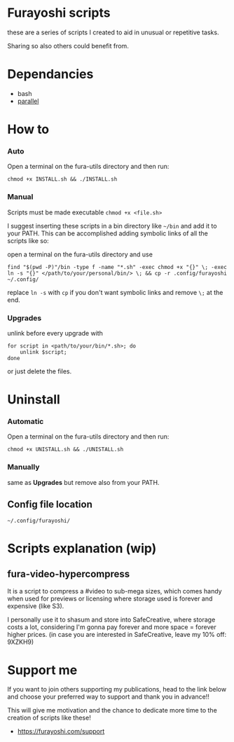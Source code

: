 # Furayoshi scripts

these are a series of scripts I created to aid in unusual or repetitive tasks.

Sharing so also others could benefit from.

# Dependancies
- bash
- [parallel](https://www.gnu.org/software//parallel/parallel.html)

# How to
### Auto
Open a terminal on the fura-utils directory and then run:

`chmod +x INSTALL.sh && ./INSTALL.sh`

### Manual
Scripts must be made executable `chmod +x <file.sh>`

I suggest inserting these scripts in a bin directory like `~/bin` and add it to your PATH. This can be accomplished adding symbolic links of all the scripts like so:

open a terminal on the fura-utils directory and use
```
find "$(pwd -P)"/bin -type f -name "*.sh" -exec chmod +x "{}" \; -exec ln -s "{}" </path/to/your/personal/bin/> \; && cp -r .config/furayoshi ~/.config/
```
replace `ln -s` with `cp` if you don't want symbolic links and remove `\;` at the end.

### Upgrades
unlink before every upgrade with
```
for script in <path/to/your/bin/*.sh>; do
	unlink $script;
done
```
or just delete the files.

# Uninstall
### Automatic
Open a terminal on the fura-utils directory and then run:

`chmod +x UNISTALL.sh && ./UNISTALL.sh`

### Manually
same as **Upgrades** but remove also from your PATH.

## Config file location

`~/.config/furayoshi/`

# Scripts explanation (wip)
## fura-video-hypercompress
It is a script to compress a #video to sub-mega sizes, which comes handy when used for previews or licensing where storage used is forever and expensive (like S3).

I personally use it to shasum and store into SafeCreative, where storage costs a lot, considering I'm gonna pay forever and more space = forever higher prices. (in case you are interested in SafeCreative, leave my 10% off: 9XZKH9)

# Support me
If you want to join others supporting my publications, head to the link below and choose your preferred way to support and thank you in advance!!

This will give me motivation and the chance to dedicate more time to the creation of scripts like these!

- https://furayoshi.com/support
